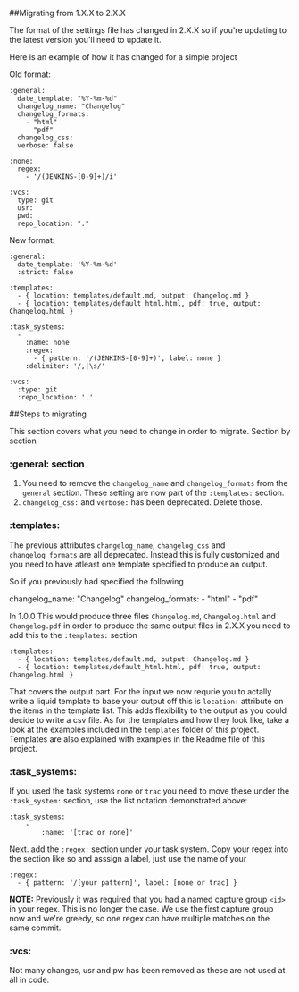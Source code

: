 ##Migrating from 1.X.X to 2.X.X

The format of the settings file has changed in 2.X.X so if you're updating to the latest version you'll need to update it.

Here is an example of how it has changed for a simple project

Old format: 

	:general:
	  date_template: "%Y-%m-%d"
	  changelog_name: "Changelog"
	  changelog_formats:
	    - "html"
	    - "pdf"
	  changelog_css: 
	  verbose: false

	:none:
	  regex:	    
	    - '/(JENKINS-[0-9]+)/i'

	:vcs:
	  type: git
	  usr:
	  pwd:
	  repo_location: "."

New format:

	:general:
	  date_template: '%Y-%m-%d'
	  :strict: false
	 
	:templates:
	  - { location: templates/default.md, output: Changelog.md }
	  - { location: templates/default_html.html, pdf: true, output: Changelog.html }

	:task_systems:
	  - 
	    :name: none
	    :regex:
	      - { pattern: '/(JENKINS-[0-9]+)', label: none }
	    :delimiter: '/,|\s/'
	  
	:vcs:
	  :type: git
	  :repo_location: '.'

##Steps to migrating

This section covers what you need to change in order to migrate. Section by section

### :general: section

1. You need to remove the `changelog_name` and `changelog_formats` from the `general` section. These setting are now part of the `:templates:` section. 
2. `changelog_css:` and `verbose:` has been deprecated. Delete those.

### :templates:

The previous attributes `changelog_name`, `changelog_css` and `changelog_formats` are all deprecated. Instead this is fully customized and you need to have atleast one template specified to produce an output. 

So if you previously had specified the following 
	
  changelog_name: "Changelog"
  changelog_formats:
    - "html"
    - "pdf" 

In 1.0.0 This would produce three files `Changelog.md`, `Changelog.html` and `Changelog.pdf` in order to produce the same output files in 2.X.X you need to add this to the `:templates:` section

	:templates:
	  - { location: templates/default.md, output: Changelog.md }
	  - { location: templates/default_html.html, pdf: true, output: Changelog.html }

That covers the output part. For the input we now requrie you to actally write a liquid template to base your output off this is `location:` attribute on the items in the template list. This adds flexibility to the output as you could decide to write a csv file. As for the templates and how they look like, take a look at the examples included in the `templates` folder of this project. Templates are also explained with examples in the Readme file of this project.

### :task_systems: 

If you used the task systems `none` or `trac` you need to move these under the `:task_system:` section, use the list notation demonstrated above:

	:task_systems:
		- 
			:name: '[trac or none]'

Next. add the `:regex:` section under your task system. Copy your regex into the section like so and asssign a label, just use the name of your 

	:regex:
	  - { pattern: '/[your pattern]', label: [none or trac] }

**NOTE:** Previously it was required that you had a named capture group `<id>` in your regex. This is no longer the case. We use the first capture group now and we're greedy, so one regex can have multiple matches on the same commit.  

### :vcs: 

Not many changes, usr and pw has been removed as these are not used at all in code.



